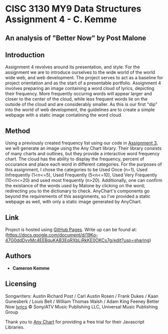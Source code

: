 # CISC 3130 MY9 Data Structures Assignment 4 - C. Kemme
## An analysis of "Better Now" by Post Malone

## Introduction
  Assignment 4 revolves around its presentation, and style.  For the assignment we are to introduce ourselves to the wide world of the world wide web, and web development. The project serves to act as a baseline for project orientation and as the start of a presentable portfolio. Assignment 4 involves preparing an image containing a word cloud of lyrics, depicting their frequency. More frequently occuring words will appear larger and closer to the center of the cloud, while less frequent words lie on the outside of the cloud and are considerably smaller. As this is our first "dip" into the world of web development, the guidelines are to create a simple webpage with a static image contatining the word cloud.

## Method
  Using a previously created frequency list using our code in [Assignment 3](https://github.com/ckemme34/assignment3-cisc3130-Cameron-Kemme), we will generate an image using the Any Chart library. Their library consists of many charts and outlines, but they provide a interactive word frequency chart. The cloud has the ability to display the frequency, percent of occurance and place each word in different categories. For the purposes of this assignment, I chose the categories to be Used Once (n=1), Used Infrequently (1<n<=5), Used Frequently (5<n<=10), Used Very Frequently (10<n<=20) and used most frequently (n>20). Additionally, one can confirm the existance of the words used by Malone by clicking on the word; redirecting you to the dictionary to check. AnyChart's components go beyond the requirements of this assignments, so I've provided a static webpage as well, with only a static image generated by AnyChart.
  
## Link

  Project is hosted using [GitHub Pages](https://ckemme34.github.io/assignment4-cisc3130/static.html).
  Write up can be found at: (https://docs.google.com/document/d/19Ko-47G0ddDvvMc4EEBquKAB3EqRXbLjRkKE0OKCs7g/edit?usp=sharing)

## Authors

* **Cameron Kemme**

## Licensing

Songwriters: Austin Richard Post / Carl Austin Rosen / Frank Dukes / Kaan Gunesberk / Louis Bell / William Thomas Walsh / Adam King Feeney
Better Now [lyrics](https://genius.com/Post-malone-better-now-lyrics) © Sony/ATV Music Publishing LLC, Universal Music Publishing Group

Thank you to [Any Chart](https://www.anychart.com/) for providing a free trial for their Javascript Libraries.
